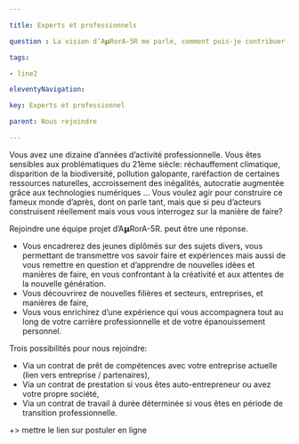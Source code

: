 ```yaml
---

title: Experts et professionnels

question : La vision d’A𝝻RorA-5R me parle, comment puis-je contribuer à votre aventure ? 

tags:

- line2

eleventyNavigation:

key: Experts et professionnel

parent: Nous rejoindre

---
```


Vous avez une dizaine d’années d’activité professionnelle. Vous êtes sensibles aux problématiques du 21ème siècle: réchauffement climatique, disparition de la biodiversité, pollution galopante, raréfaction de certaines ressources naturelles, accroissement des inégalités, autocratie augmentée grâce aux technologies numériques … Vous voulez agir pour construire ce fameux monde d’après, dont on parle tant, mais que si peu d’acteurs construisent réellement mais vous vous interrogez sur la manière de faire?

Rejoindre une équipe projet d’A𝝻RorA-5R. peut être une réponse.


* Vous encadrerez des jeunes diplômés sur des sujets divers, vous permettant de transmettre vos savoir faire et expériences mais aussi de vous remettre en question et d’apprendre de nouvelles idées et manières de faire, en vous confrontant à la créativité et aux attentes de la nouvelle génération.
* Vous découvrirez de nouvelles filières et secteurs, entreprises, et manières de faire, 
* Vous vous enrichirez d’une expérience qui vous accompagnera tout au long de votre carrière professionnelle et de votre épanouissement personnel.

Trois possibilités pour nous rejoindre:


* Via un contrat de prêt de compétences avec votre entreprise actuelle (lien vers entreprise / partenaires),
* Via un contrat de prestation si vous êtes auto-entrepreneur ou avez votre propre société,
* Via un contrat de travail à durée déterminée si vous êtes en période de transition professionnelle.

+> mettre le lien sur postuler en ligne 

